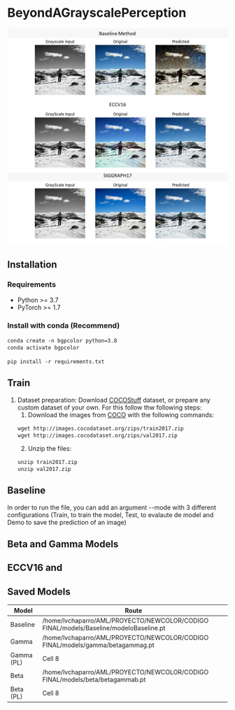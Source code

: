 # BeyondAGrayscalePerception
![](./example.jpeg)
## Installation

### Requirements
- Python >= 3.7
- PyTorch >= 1.7

### Install with conda (Recommend)

```
conda create -n bgpcolor python=3.8
conda activate bgpcolor

pip install -r requirements.txt
```
## Train

1. Dataset preparation: Download [COCOStuff](https://github.com/nightrome/cocostuff) dataset, or prepare any custom dataset of your own. For this follow thw following steps:
    1. Download the images from [COCO](https://github.com/nightrome/cocostuff#versions-of-coco-stuff) with the following commands:
    ```
    wget http://images.cocodataset.org/zips/train2017.zip
    wget http://images.cocodataset.org/zips/val2017.zip
    ```
    2. Unzip the files:
    ```
    unzip train2017.zip
    unzip val2017.zip
    ```

## Baseline 
In order to run the file, you can add an argument --mode with 3 different configurations (Train, to train the model, Test, to evalaute de model and Demo to save the prediction of an image)

## Beta and Gamma Models

## ECCV16 and


## Saved Models

| Model | Route |
|----------|----------|
| Baseline   |  /home/lvchaparro/AML/PROYECTO/NEWCOLOR/CODIGO FINAL/models/Baseline/modeloBaseline.pt   | 
| Gamma    | /home/lvchaparro/AML/PROYECTO/NEWCOLOR/CODIGO FINAL/models/gamma/betagammag.pt   | 
| Gamma (PL)    | Cell 8   | 
| Beta    | /home/lvchaparro/AML/PROYECTO/NEWCOLOR/CODIGO FINAL/models/beta/betagammab.pt   | 
| Beta (PL)    | Cell 8   | 
